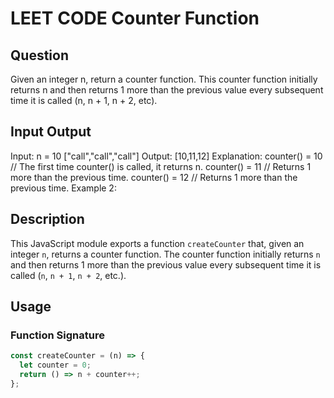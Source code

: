 

# LEET CODE Counter Function

## Question

Given an integer n, return a counter function. This counter function initially returns n and then returns 1 more than the previous value every subsequent time it is called (n, n + 1, n + 2, etc).


## Input Output
Input:
n = 10
["call","call","call"]
Output: [10,11,12]
Explanation:
counter() = 10 // The first time counter() is called, it returns n.
counter() = 11 // Returns 1 more than the previous time.
counter() = 12 // Returns 1 more than the previous time.
Example 2:

## Description

This JavaScript module exports a function `createCounter` that, given an integer `n`, returns a counter function. The counter function initially returns `n` and then returns 1 more than the previous value every subsequent time it is called (`n`, `n + 1`, `n + 2`, etc.).

## Usage

### Function Signature

```javascript
const createCounter = (n) => {
  let counter = 0;
  return () => n + counter++;
};
